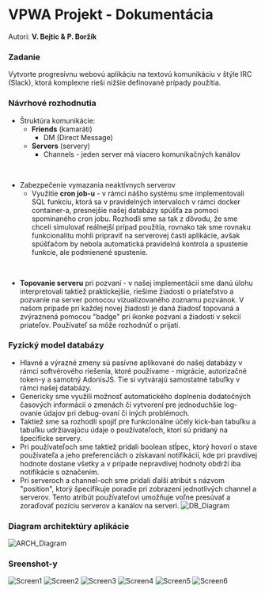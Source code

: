 # VPWA Projekt - Dokumentácia
Autori: **V. Bejtic & P. Boržík**

### Zadanie
Vytvorte progresívnu webovú aplikáciu na textovú komunikáciu v štýle IRC (Slack), ktorá komplexne rieši nižšie definované prípady použitia.

### Návrhové rozhodnutia
- Štruktúra komunikácie:
  - **Friends** (kamaráti)
    - DM (Direct Message)
  - **Servers** (servery)
    - Channels - jeden server má viacero komunikačných kanálov
<br>

- Zabezpečenie vymazania neaktívnych serverov
  - Využitie **cron job-u** - v rámci nášho systému sme implementovali SQL funkciu, ktorá sa v pravidelných intervaloch v rámci docker container-a, presnejšie našej databázy spúšťa za pomoci spomínaného cron jobu. Rozhodli sme sa tak z dôvodu, že sme chceli simulovať reálnejší prípad použitia, rovnako tak sme rovnaku funkcionalitu mohli pripraviť na serverovej časti aplikácie, avšak spúšťačom by nebola automatická pravidelná kontrola a spustenie funkcie, ale podmienené spustenie.

<br> 

- **Topovanie serveru** pri pozvaní - v našej implementácií sme danú úlohu interpretovali taktiež praktickejšie, riešime žiadosti o priateľstvo a pozvanie na server pomocou vizualizovaného zoznamu pozvánok. V našom prípade pri každej novej žiadosti je daná žiadosť topovaná a zvýraznená pomocou "badge" pri ikonke pozvaní a žiadostí v sekcií priateľov. Používateľ sa môže rozhodnúť o prijatí.

### Fyzický model databázy
- Hlavné a výrazné zmeny sú pasívne aplikované do našej databázy v rámci softvérového riešenia, ktoré používame - migrácie, autorizačné token-y a samotný AdonisJS. Tie si vytvárajú samostatné tabuľky v rámci našej databázy.
- Genericky sme využili možnosť automatického doplnenia dodatočných časových informácií o zmenách či vytvorení pre jednoduchšie log-ovanie údajov pri debug-ovaní či iných problémoch.
- Taktiež sme sa rozhodli spojiť pre funkcionálne účely kick-ban tabuľku a tabuľku udržiavajúcu údaje o používateľoch, ktorí sú pridaný na špecificke servery.
- Pri používateľoch sme taktiež pridali boolean stĺpec, ktorý hovorí o stave používateľa a jeho preferenciách o získavaní notifikácií, kde pri pravdivej hodnote dostane všetky a v prípade nepravdivej hodnoty obdrží iba notifikácie s označením.
- Pri serveroch a channel-och sme pridali ďalší atribút s názvom "position", ktorý špecifikuje poradie pri zobrazení jednotlivých channel a serverov. Tento atribút používateľovi umožňuje voľne presúvať a zoraďovať pozíciu serverov a kanálov na serveri.
![DB_Diagram](./images-documentation/diagram_db.png)

### Diagram architektúry aplikácie
![ARCH_Diagram](./images-documentation/diagram_arch.png)


### Sreenshot-y
![Screen1](./images-documentation/screen1.png)
![Screen2](./images-documentation/screen2.png)
![Screen3](./images-documentation/screen3.png)
![Screen4](./images-documentation/screen4.png)
![Screen5](./images-documentation/screen5.png)
![Screen6](./images-documentation/screen6.png)
